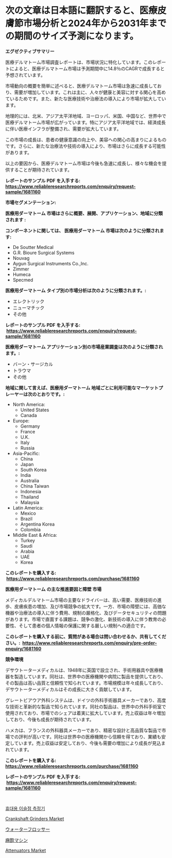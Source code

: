 <p><h1>次の文章は日本語に翻訳すると、医療皮膚節市場分析と2024年から2031年までの期間のサイズ予測になります。</h1></p><p><strong>エグゼクティブサマリー</strong></p>
<p><p>医療デルマトーム市場調査レポートは、市場状況に特化しています。このレポートによると、医療デルマトーム市場は予測期間中に14.8％のCAGRで成長すると予想されています。</p><p>市場動向の概要を簡単に述べると、医療デルマトーム市場は急速に成長しており、需要が増加しています。これは主に、人々が健康と美容に対する関心を高めているためです。また、新たな医療技術や治療法の導入により市場が拡大しています。</p><p>地理的には、北米、アジア太平洋地域、ヨーロッパ、米国、中国など、世界中で医療デルマトーム市場が広がっています。特にアジア太平洋地域では、経済成長に伴い医療インフラが整備され、需要が拡大しています。</p><p>この市場の成長は、患者の健康意識の向上や、美容への関心の高まりによるものです。さらに、新たな治療法や技術の導入により、市場はさらに成長する可能性があります。</p><p>以上の要因から、医療デルマトーム市場は今後も急速に成長し、様々な機会を提供することが期待されています。</p></p>
<p><strong>レポートのサンプル PDF を入手する: <a href="https://www.reliableresearchreports.com/enquiry/request-sample/1681160">https://www.reliableresearchreports.com/enquiry/request-sample/1681160</a></strong></p>
<p><strong>市場セグメンテーション:</strong></p>
<p><strong> 医療用ダーマトーム 市場はさらに概要、展開、アプリケーション、地域に分類されます :</strong></p>
<p><strong>コンポーネントに関しては、 医療用ダーマトーム 市場は次のように分類されます: &nbsp;</strong></p>
<p><ul><li>De Soutter Medical</li><li>G.R. Bioure Surgical Systems</li><li>Nouvag</li><li>Aygun Surgical Instruments Co.,Inc.</li><li>Zimmer</li><li>Humeca</li><li>Specmed</li></ul></p>
<p><strong> 医療用ダーマトーム タイプ別の市場分析は次のように分類されます。:</strong></p>
<p><ul><li>エレクトリック</li><li>ニューマチック</li><li>その他</li></ul></p>
<p><strong>レポートのサンプル PDF を入手する: &nbsp;<a href="https://www.reliableresearchreports.com/enquiry/request-sample/1681160">https://www.reliableresearchreports.com/enquiry/request-sample/1681160</a></strong></p>
<p><strong> 医療用ダーマトーム アプリケーション別の市場産業調査は次のように分類されます。:</strong></p>
<p><ul><li>バーン・サージカル</li><li>トラウマ</li><li>その他</li></ul></p>
<p><strong>地域に関して言えば、医療用ダーマトーム 地域ごとに利用可能なマーケットプレーヤーは次のとおりです。:</strong></p>
<p><ul>
    <li>
        North America:
        <ul>
            <li>United States</li>
            <li>Canada</li>
        </ul>
    </li>
    <li>
        Europe:
        <ul>
            <li>Germany</li>
            <li>France</li>
            <li>U.K.</li>
            <li>Italy</li>
            <li>Russia</li>
        </ul>
    </li>
    <li>
        Asia-Pacific:
        <ul>
            <li>China</li>
            <li>Japan</li>
            <li>South Korea</li>
            <li>India</li>
            <li>Australia</li>
            <li>China Taiwan</li>
            <li>Indonesia</li>
            <li>Thailand</li>
            <li>Malaysia</li>
        </ul>
    </li>
    <li>
        Latin America:
        <ul>
            <li>Mexico</li>
            <li>Brazil</li>
            <li>Argentina Korea</li>
            <li>Colombia</li>
        </ul>
    </li>
    <li>
        Middle East & Africa:
        <ul>
            <li>Turkey</li>
            <li>Saudi</li>
            <li>Arabia</li>
            <li>UAE</li>
            <li>Korea</li>
        </ul>
    </li>
    </ul></p>
<p><strong>このレポートを購入する: &nbsp;<a href="https://www.reliableresearchreports.com/purchase/1681160">https://www.reliableresearchreports.com/purchase/1681160</a></strong></p>
<p><strong>医療用ダーマトーム の主な推進要因と障壁 市場</strong></p>
<p><p>メディカルデルマトーム市場の主要なドライバーは、高い需要、医療技術の進歩、皮膚疾患の増加、及び市場競争の拡大です。一方、市場の障壁には、高価な機器や治療法の導入に伴う費用、規制の厳格化、及びデータセキュリティの問題があります。市場で直面する課題は、競争の激化、新技術の導入に伴う教育の必要性、そして患者の個人情報の保護に関する厳しい規制への適合です。</p></p>
<p><strong>このレポートを購入する前に、質問がある場合は問い合わせるか、共有してください。:&nbsp; <a href="https://www.reliableresearchreports.com/enquiry/pre-order-enquiry/1681160">https://www.reliableresearchreports.com/enquiry/pre-order-enquiry/1681160</a></strong></p>
<p><strong>競争環境</strong></p>
<p><p>デサウトーターメディカルは、1948年に英国で設立され、手術用器具や医療機器を製造しています。同社は、世界中の医療機関や病院に製品を提供しており、その製品は高い品質と信頼性で知られています。市場規模は年々成長しており、デサウトーターメディカルはその成長に大きく貢献しています。</p><p>グレートビアウア外科システムは、ドイツの外科手術器具メーカーであり、高度な技術と革新的な製品で知られています。同社の製品は、世界中の外科手術室で使用されており、市場でのシェアは着実に拡大しています。売上収益は年々増加しており、今後も成長が期待されています。</p><p>ハメカは、フランスの外科器具メーカーであり、精密な設計と高品質な製品で市場での評判が高いです。同社は世界中の医療機関から信頼を得ており、業績も安定しています。売上収益は安定しており、今後も需要の増加により成長が見込まれています。</p></p>
<p><strong>このレポートを購入する: &nbsp; <a href="https://www.reliableresearchreports.com/purchase/1681160">https://www.reliableresearchreports.com/purchase/1681160</a></strong></p>
<p><strong>レポートのサンプル PDF を入手する: &nbsp;<a href="https://www.reliableresearchreports.com/enquiry/request-sample/1681160">https://www.reliableresearchreports.com/enquiry/request-sample/1681160</a></strong><strong></strong></p>
<p>&nbsp;</p>
<p><p><a href="https://github.com/Tristiarton768456/Market-Research-Report-List-1/blob/main/611038110541.md">휴대용 이슬점 측정기</a></p><p><a href="https://view.publitas.com/reportprime-1/crankshaft-grinders-market-offers-provide-insightful-data-for-the-time-period-from-2024-to-2031-and-also-provide-analysis-based-on-application-type-and-region/">Crankshaft Grinders Market</a></p><p><a href="https://github.com/MosesSpinka1914/Market-Research-Report-List-1/blob/main/971705011488.md">ウォーターフロッサー</a></p><p><a href="https://github.com/lababdou/Market-Research-Report-List-3/blob/main/848376311489.md">麻酔マシン</a></p><p><a href="https://github.com/prosalinda88/Market-Research-Report-List-3/blob/main/attenuators-market.md">Attenuators Market</a></p></p>